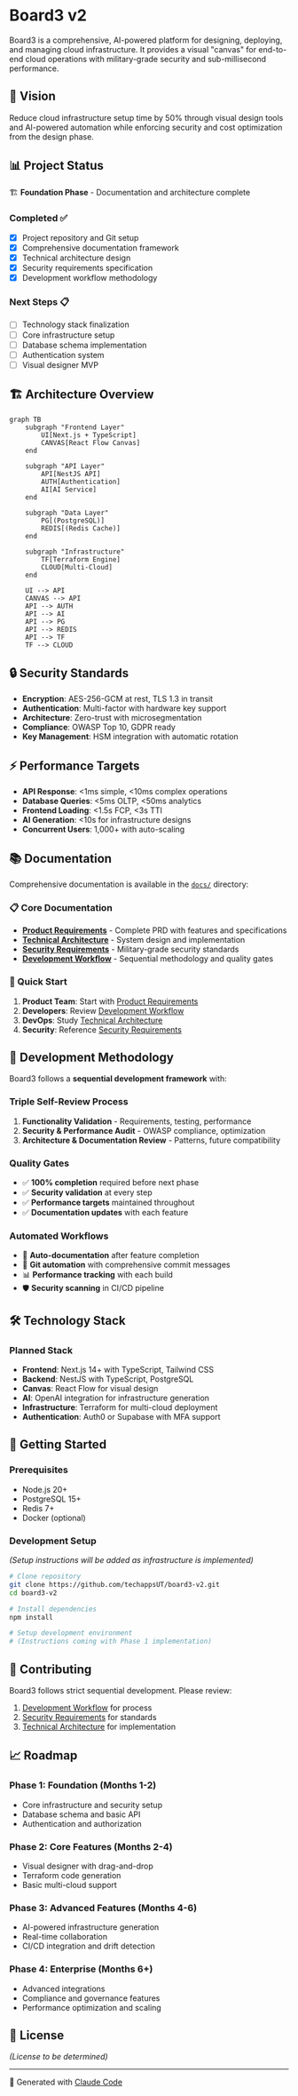 # Board3 v2

Board3 is a comprehensive, AI-powered platform for designing, deploying, and managing cloud infrastructure. It provides a visual "canvas" for end-to-end cloud operations with military-grade security and sub-millisecond performance.

## 🎯 Vision

Reduce cloud infrastructure setup time by 50% through visual design tools and AI-powered automation while enforcing security and cost optimization from the design phase.

## 📊 Project Status

🏗️ **Foundation Phase** - Documentation and architecture complete

### Completed ✅
- [x] Project repository and Git setup
- [x] Comprehensive documentation framework
- [x] Technical architecture design
- [x] Security requirements specification
- [x] Development workflow methodology

### Next Steps 📋
- [ ] Technology stack finalization
- [ ] Core infrastructure setup
- [ ] Database schema implementation
- [ ] Authentication system
- [ ] Visual designer MVP

## 🏗️ Architecture Overview

```mermaid
graph TB
    subgraph "Frontend Layer"
        UI[Next.js + TypeScript]
        CANVAS[React Flow Canvas]
    end
    
    subgraph "API Layer"
        API[NestJS API]
        AUTH[Authentication]
        AI[AI Service]
    end
    
    subgraph "Data Layer"
        PG[(PostgreSQL)]
        REDIS[(Redis Cache)]
    end
    
    subgraph "Infrastructure"
        TF[Terraform Engine]
        CLOUD[Multi-Cloud]
    end
    
    UI --> API
    CANVAS --> API
    API --> AUTH
    API --> AI
    API --> PG
    API --> REDIS
    API --> TF
    TF --> CLOUD
```

## 🔒 Security Standards

- **Encryption**: AES-256-GCM at rest, TLS 1.3 in transit
- **Authentication**: Multi-factor with hardware key support
- **Architecture**: Zero-trust with microsegmentation
- **Compliance**: OWASP Top 10, GDPR ready
- **Key Management**: HSM integration with automatic rotation

## ⚡ Performance Targets

- **API Response**: <1ms simple, <10ms complex operations
- **Database Queries**: <5ms OLTP, <50ms analytics
- **Frontend Loading**: <1.5s FCP, <3s TTI
- **AI Generation**: <10s for infrastructure designs
- **Concurrent Users**: 1,000+ with auto-scaling

## 📚 Documentation

Comprehensive documentation is available in the [`docs/`](./docs/) directory:

### 📋 Core Documentation
- **[Product Requirements](./docs/product-requirements.md)** - Complete PRD with features and specifications
- **[Technical Architecture](./docs/architecture/technical-architecture.md)** - System design and implementation
- **[Security Requirements](./docs/security/security-requirements.md)** - Military-grade security standards
- **[Development Workflow](./docs/workflows/development-workflow.md)** - Sequential methodology and quality gates

### 🚀 Quick Start
1. **Product Team**: Start with [Product Requirements](./docs/product-requirements.md)
2. **Developers**: Review [Development Workflow](./docs/workflows/development-workflow.md)
3. **DevOps**: Study [Technical Architecture](./docs/architecture/technical-architecture.md)
4. **Security**: Reference [Security Requirements](./docs/security/security-requirements.md)

## 🔄 Development Methodology

Board3 follows a **sequential development framework** with:

### Triple Self-Review Process
1. **Functionality Validation** - Requirements, testing, performance
2. **Security & Performance Audit** - OWASP compliance, optimization
3. **Architecture & Documentation Review** - Patterns, future compatibility

### Quality Gates
- ✅ **100% completion** required before next phase
- ✅ **Security validation** at every step
- ✅ **Performance targets** maintained throughout
- ✅ **Documentation updates** with each feature

### Automated Workflows
- 📝 **Auto-documentation** after feature completion
- 🔄 **Git automation** with comprehensive commit messages
- 📊 **Performance tracking** with each build
- 🛡️ **Security scanning** in CI/CD pipeline

## 🛠️ Technology Stack

### Planned Stack
- **Frontend**: Next.js 14+ with TypeScript, Tailwind CSS
- **Backend**: NestJS with TypeScript, PostgreSQL
- **Canvas**: React Flow for visual design
- **AI**: OpenAI integration for infrastructure generation
- **Infrastructure**: Terraform for multi-cloud deployment
- **Authentication**: Auth0 or Supabase with MFA support

## 🚀 Getting Started

### Prerequisites
- Node.js 20+
- PostgreSQL 15+
- Redis 7+
- Docker (optional)

### Development Setup
*(Setup instructions will be added as infrastructure is implemented)*

```bash
# Clone repository
git clone https://github.com/techappsUT/board3-v2.git
cd board3-v2

# Install dependencies
npm install

# Setup development environment
# (Instructions coming with Phase 1 implementation)
```

## 🤝 Contributing

Board3 follows strict sequential development. Please review:

1. [Development Workflow](./docs/workflows/development-workflow.md) for process
2. [Security Requirements](./docs/security/security-requirements.md) for standards
3. [Technical Architecture](./docs/architecture/technical-architecture.md) for implementation

## 📈 Roadmap

### Phase 1: Foundation (Months 1-2)
- Core infrastructure and security setup
- Database schema and basic API
- Authentication and authorization

### Phase 2: Core Features (Months 2-4)
- Visual designer with drag-and-drop
- Terraform code generation
- Basic multi-cloud support

### Phase 3: Advanced Features (Months 4-6)
- AI-powered infrastructure generation
- Real-time collaboration
- CI/CD integration and drift detection

### Phase 4: Enterprise (Months 6+)
- Advanced integrations
- Compliance and governance features
- Performance optimization and scaling

## 📄 License

*(License to be determined)*

---

🤖 Generated with [Claude Code](https://claude.ai/code)